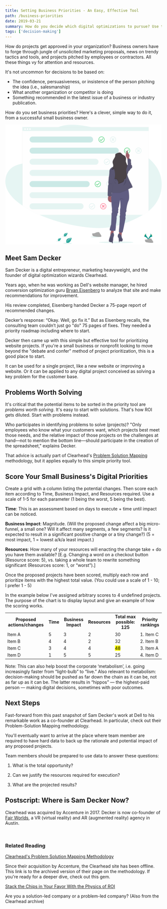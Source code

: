 ```yaml
---
title: Setting Business Priorities - An Easy, Effective Tool
path: /business-priorities
date: 2019-03-21
summary: How do you decide which digital optimizations to pursue? Use this simple tool for ranking priority actions for your small business.
tags: ['decision-making']
---
```


How do projects get approved in your organization? Business owners have to forge through jungle of unsolicited marketing proposals, news on trendy tactics and tools, and projects pitched by employees or contractors. All these things vy for attention and resources.

It's not uncommon for decisions to be based on: 
* The confidence, persuasiveness, or insistence of the person pitching the idea (i.e., salesmanship)
* What another organization or competitor is doing
* Something recommended in the latest issue of a business or industry publication.

How do you set business priorities? Here's a clever, simple way to do it, from a successful small business owner.

![business priorities](../static/choosing-business-priorities.svg)

## Meet Sam Decker

Sam Decker is a digital entrepreneur, marketing heavyweight, and the founder of digital optimization wizards Clearhead. 

Years ago, when he was working as Dell's website manager, he hired conversion optimization guru <a href="https://www.bryaneisenberg.com/" target="blank">Bryan Eisenberg</a> to analyze that site and make recommendations for improvement.

His review completed, Eisenberg handed Decker a 75-page report of recommended changes.

Decker’s response: “Okay. Well, go fix it.” But as Eisenberg recalls, the consulting team couldn’t just go "do" 75 pages of fixes. They needed a priority roadmap including where to start.

Decker then came up with this simple but effective tool for prioritizing website projects. If you're a small business or nonprofit looking to move beyond the "debate and confer" method of project prioritization, this is a good place to start.

It can be used for a single project, like a new website or improving a website. Or it can be applied to any digital project conceived as solving a key problem for the customer base.

## Problems Worth Solving

It's critical that the potential items to be sorted in the priority tool are <em>problems worth solving</em>. It's easy to start with solutions. That's how ROI gets diluted. Start with problems instead.

Who participates in identifying problems to solve (projects)? "Only employees who know what your customers want, which projects best meet those needs, and the relative impact of those projects on the challenges at hand—not to mention the bottom line—should participate in the creation of the spreadsheet," explains Decker. 

That advice is actually part of Clearhead's <A href="https://www.youtube.com/watch?v=Dm8MCA7QkeQ" target="blank">Problem Solution Mapping</a> methodology, but it applies equally to this simple priority tool.

## Score Your Small Business's Digital Priorities

Create a grid with a column listing the potential changes. Then score each item according to Time, Business Impact, and Resources required. Use a scale of 1-5 for each parameter (1 being the worst, 5 being the best).

<strong>Time</strong>: This is an assessment based on days to execute + time until impact can be noticed.

<strong>Business Impact</strong>: Magnitude. (Will the proposed change affect a big micro-funnel, a small one? Will it affect many segments, a few segments? Is it expected to result in a significant positive change or a tiny change?) (5 = most impact, 1 = lowest a/k/a least impact.)

<strong>Resources</strong>: How many of your resources will enacting the change take + do you have them available? [E.g. Changing a word on a checkout button (Resource score: 5), vs. taking a whole team to rewrite something significant (Resources score: 1, or “worst”).]

Once the proposed projects have been scored, multiply each row and prioritize items with the highest total value. (You could use a scale of 1 - 10; I prefer 1 - 5)

In the example below I've assigned arbitrary scores to 4 undefined projects. The purpose of the chart is to display layout and give an example of how the scoring works.

<div class="tg-wrap"><table>
  <tr>
    <th>Proposed actions/changes</th>
    <th>Time</th>
    <th>Business Impact</th>
    <th>Resources</th>
    <th>Total max possible: 125</th>
    <th>Priority rankings</th>
  </tr>
  <tr>
    <td>Item A</td>
    <td>5</td>
    <td>3</td>
    <td>2</td>
    <td>30</td>
    <td>1. Item C</td>
  </tr>
  <tr>
    <td>Item B</td>
    <td>4</td>
    <td>4</td>
    <td>2</td>
    <td>32</td>
    <td>2. Item B</td>
  </tr>
  <tr>
    <td>Item C</td>
    <td>3</td>
    <td>4</td>
    <td>4</td>
    <td><mark>48</mark></td>
    <td>3. Item A</td>
  </tr>
  <tr>
    <td>Item D</td>
    <td>1</td>
    <td>5</td>
    <td>5</td>
    <td>25</td>
    <td>4. Item D</td>
  </tr>
</table></div>


Note: This can also help boost the corporate ‘metabolism’, i.e. going increasingly faster from “light-bulb” to “live.” Also relevant to metabolism: decision-making should be pushed as far down the chain as it can be, not as far up as it can be. The latter results in “hippos” — the highest-paid person — making digital decisions, sometimes with poor outcomes.
 

## Next Steps

Fast-forward from this past snapshot of Sam Decker's work at Dell to his remarkable work as a co-founder at Clearhead. In particular, check out their Problem-Solution Mapping methodology.

You'll eventually want to arrive at the place where team member are required to have hard data to back up the rationale and potential impact of any proposed projects.

Team members should be prepared to use data to answer these questions:


1. What is the total opportunity?

2. Can we justify the resources required for execution?

3. What are the projected results?

## Postscript: Where is Sam Decker Now?

Clearhead was acquired by Accenture in 2017. Decker is now co-founder of <a href="https://www.fairworlds.com/" target="blank">Fair Worlds</a>, a VR (virtual reality) and AR (augmented reality) agency in Austin.

 
### Related Reading

<a href="https://web.archive.org/web/20180831025627/http://clearhead.me/blog/problem-solution-mapping-inventedand-wins-revenue/" target="blank">Clearhead's Problem Solution Mapping Methodology</a>

Since their acquisition by Accenture, the Clearhead site has been offline. This link is to the archived version of their page on the methodology. If you're ready for a deeper dive, check out this gem.

<a href="https://web.archive.org/web/20180831033429/http://clearhead.me/blog/physics-of-roi/" target="blank">Stack the Chips in Your Favor With the Physics of ROI</a>

Are you a solution-led company or a problem-led company? (Also from the Clearhead archive) 
